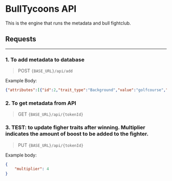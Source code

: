 # BullTycoons API
This is the engine that runs the metadata and bull fightclub.

## Requests
---

### 1. To add metadata to database
> POST `{BASE_URL}/api/add`

Example Body:
```json
{"attributes":[{"id":2,"trait_type":"Background","value":"golfcourse","rarity":"original"},{"id":1,"trait_type":"Base","value":"brown+angry","rarity":"original"},{"id":7,"trait_type":"Clothings","value":"joggers","rarity":"original"},{"id":12,"trait_type":"Hair","value":"kakashi","rarity":"original"},{"id":4,"trait_type":"Horn","value":"none","rarity":"original"},{"trait_type":"Agility","value":6},{"trait_type":"Strength","value":8},{"trait_type":"Stamina","value":5},{"trait_type":"Defence","value":9},{"trait_type":"Offence","value":9},{"trait_type":"Speed","value":7},{"trait_type":"Wins","value":0,"display_type":"number"},{"trait_type":"Loses","value":0,"display_type":"number"}],"date":1636430742179,"hash":"02112731244","image":"https://gateway.pinata.cloud/ipfs/QmUTPffXqjZ3eK4PkHmCCKbjMeKKu1r1w6DhJToBsWQPoF/7.png","description":"BullTycoons is a layered NFT project randomly generated, having distinct properties to form a genus with each property depicting a particular Tycoon","name":"BullTycoon #7","id":7}
```

### 2. To get metadata from API
> GET `{BASE_URL}/api/{tokenId}`

### 3. TEST: to update figher traits after winning. Multiplier indicates the amount of boost to be added to the fighter.
> PUT `{BASE_URL}/api/{tokenId}`

Example body:
```json
{
    "multiplier": 4
}
```
